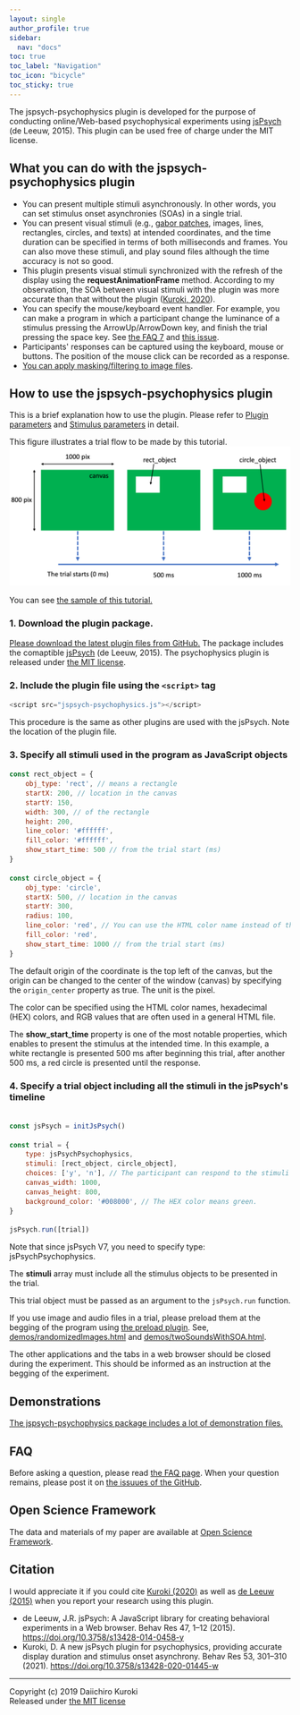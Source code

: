 ```yaml
---
layout: single
author_profile: true
sidebar:
  nav: "docs"
toc: true
toc_label: "Navigation"
toc_icon: "bicycle"
toc_sticky: true
---
```


The jspsych-psychophysics plugin is developed for the purpose of conducting online/Web-based psychophysical experiments using [jsPsych](http://www.jspsych.org/) (de Leeuw, 2015).
This plugin can be used free of charge under the MIT license.

## What you can do with the jspsych-psychophysics plugin
- You can present multiple stimuli asynchronously. In other words, you can set stimulus onset asynchronies (SOAs) in a single trial.
- You can present visual stimuli (e.g., [gabor patches](/gabor/), images, lines, rectangles, circles, and texts) at intended coordinates, and the time duration can be specified in terms of both milliseconds and frames. You can also move these stimuli, and play sound files although the time accuracy is not so good.
- This plugin presents visual stimuli synchronized with the refresh of the display using the **requestAnimationFrame** method. According to my observation, the SOA between visual stimuli with the plugin was more accurate than that without the plugin ([Kuroki, 2020](https://rdcu.be/b5Nie)).
- You can specify the mouse/keyboard event handler. For example, you can make a program in which a participant change the luminance of a stimulus pressing the ArrowUp/ArrowDown key, and finish the trial pressing the space key. See [the FAQ 7](/faq/) and [this issue](https://github.com/kurokida/jspsych-psychophysics/issues/27).
- Participants' responses can be captured using the keyboard, mouse or buttons. The position of the mouse click can be recorded as a response.
- [You can apply masking/filtering to image files](/mask_filter/).

## How to use the jspsych-psychophysics plugin
This is a brief explanation how to use the plugin. Please refer to [Plugin parameters](/pluginParams/) and [Stimulus parameters](/objectProperties/) in detail.

This figure illustrates a trial flow to be made by this tutorial.
![tutorial](./images/tutorial.png)

You can see [the sample of this tutorial.](https://www.hes.kyushu-u.ac.jp/~kurokid/jspsychophysics/demos/tutorial.html)

### 1. Download the plugin package.
[Please download the latest plugin files from GitHub.](https://github.com/kurokida/jspsych-psychophysics/releases)
The package includes the comaptible [jsPsych](http://www.jspsych.org/) (de Leeuw, 2015). The psychophysics plugin is released under [the MIT license](https://opensource.org/licenses/MIT).


### 2. Include the plugin file using the `<script>` tag

```javascript
<script src="jspsych-psychophysics.js"></script>
```
This procedure is the same as other plugins are used with the jsPsych. Note the location of the plugin file.

### 3. Specify all stimuli used in the program as JavaScript objects

```javascript
const rect_object = {
    obj_type: 'rect', // means a rectangle
    startX: 200, // location in the canvas
    startY: 150,
    width: 300, // of the rectangle
    height: 200,
    line_color: '#ffffff',
    fill_color: '#ffffff',
    show_start_time: 500 // from the trial start (ms)
}

const circle_object = {
    obj_type: 'circle',
    startX: 500, // location in the canvas
    startY: 300,
    radius: 100,
    line_color: 'red', // You can use the HTML color name instead of the HEX color.
    fill_color: 'red',
    show_start_time: 1000 // from the trial start (ms)
}
```

The default origin of the coordinate is the top left of the canvas, but the origin can be changed to the center of the window (canvas) by specifying the `origin_center` property as true. The unit is the pixel. 

The color can be specified using the HTML color names, hexadecimal (HEX) colors, and RGB values that are often used in a general HTML file.

The **show_start_time** property is one of the most notable properties, which enables to present the stimulus at the intended time. In this example, a white rectangle is presented 500 ms after beginning this trial, after another 500 ms, a red circle is presented until the response.

### 4. Specify a trial object including all the stimuli in the jsPsych's timeline

```javascript

const jsPsych = initJsPsych()

const trial = {
    type: jsPsychPsychophysics,
    stimuli: [rect_object, circle_object],
    choices: ['y', 'n'], // The participant can respond to the stimuli using the 'y' or 'n' key.
    canvas_width: 1000,
    canvas_height: 800,
    background_color: '#008000', // The HEX color means green.
}

jsPsych.run([trial])

```

Note that since jsPsych V7, you need to specify type: jsPsychPsychophysics.

The **stimuli** array must include all the stimulus objects to be presented in the trial.

This trial object must be passed as an argument to the `jsPsych.run` function.

If you use image and audio files in a trial, please preload them at the begging of the program using [the preload plugin](https://www.jspsych.org/7.1/plugins/preload/). See, [demos/randomizedImages.html](https://www.hes.kyushu-u.ac.jp/~kurokid/jspsychophysics/demos/randomizedImages.html) and [demos/twoSoundsWithSOA.html](https://www.hes.kyushu-u.ac.jp/~kurokid/jspsychophysics/demos/twoSoundsWithSOA.html). 

The other applications and the tabs in a web browser should be closed during the experiment. This should be informed as an instruction at the begging of the experiment.

## Demonstrations
[The jspsych-psychophysics package includes a lot of demonstration files.](/demo_explanation/)

## FAQ
Before asking a question, please read [the FAQ page](/faq/). When your question remains, please post it on [the issuues of the GitHub](https://github.com/kurokida/jspsych-psychophysics/issues).

## Open Science Framework
The data and materials of my paper are available at [Open Science Framework](https://doi.org/10.17605/OSF.IO/PJ4SB).

## Citation
I would appreciate it if you could cite [Kuroki (2020)](https://rdcu.be/b5Nie) as well as [de Leeuw (2015)](https://link.springer.com/article/10.3758/s13428-014-0458-y) when you report your research using this plugin.

- de Leeuw, J.R. jsPsych: A JavaScript library for creating behavioral experiments in a Web browser. Behav Res 47, 1–12 (2015). https://doi.org/10.3758/s13428-014-0458-y
- Kuroki, D. A new jsPsych plugin for psychophysics, providing accurate display duration and stimulus onset asynchrony. Behav Res 53, 301–310 (2021). https://doi.org/10.3758/s13428-020-01445-w

***

Copyright (c) 2019 Daiichiro Kuroki  
Released under [the MIT license](https://opensource.org/licenses/MIT)
